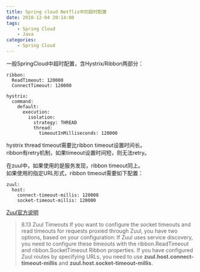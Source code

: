 ```yaml
---
title: Spring cloud Netflix中的超时配置
date: 2018-12-04 20:14:00  
tags: 
    - Spring Cloud
    - Java
categories: 
    - Spring Cloud
---
```


一般SpringCloud中超时配置，含Hystrix/Ribbon两部分：
```
ribbon:
  ReadTimeout: 120000
  ConnectTimeout: 120000
  
hystrix:
  command:
    default:
      execution:
        isolation:
          strategy: THREAD
          thread:
            timeoutInMilliseconds: 120000
```
hystrix thread timeout需要比ribbon timeout设置时间长。  
ribbon有retry机制，如果timeout设置时间短，则无法retry。

在zuul中，如果使用的是服务发现，ribbon timeout同上。  
如果使用的指定URL形式，ribbon timeout需要如下配置：
```
zuul:
  host:
    connect-timeout-millis: 120000
    socket-timeout-millis: 120000
```
[Zuul官方说明](https://cloud.spring.io/spring-cloud-netflix/multi/multi__router_and_filter_zuul.html#_zuul_timeouts)
>8.13 Zuul Timeouts
If you want to configure the socket timeouts and read timeouts for requests proxied through Zuul, you have two options, based on your configuration:
>If Zuul uses service discovery, you need to configure these timeouts with the ribbon.ReadTimeout and ribbon.SocketTimeout Ribbon properties.
If you have configured Zuul routes by specifying URLs, you need to use __zuul.host.connect-timeout-millis__ and __zuul.host.socket-timeout-millis__.